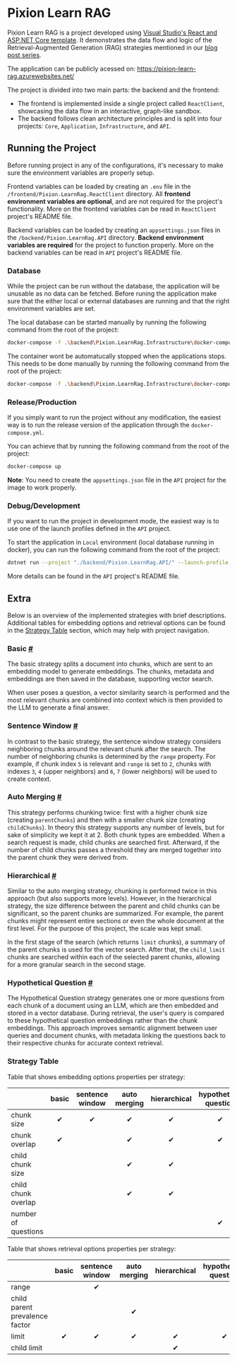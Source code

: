# Pixion Learn RAG

Pixion Learn RAG is a project developed using [Visual Studio's React and ASP.NET Core template](https://learn.microsoft.com/en-us/visualstudio/javascript/tutorial-asp-net-core-with-react?view=vs-2022).
It demonstrates the data flow and logic of the Retrieval-Augmented Generation (RAG) strategies mentioned in our [blog post series](https://pixion.co/blog/introducing-pixion-blog-series-on-rag-llms).

The application can be publicly acessed on: https://pixion-learn-rag.azurewebsites.net/

The project is divided into two main parts: the backend and the frontend:

- The frontend is implemented inside a single project called `ReactClient`, showcasing the data flow in an interactive, graph-like sandbox.
- The backend follows clean architecture principles and is split into four projects: `Core`, `Application`, `Infrastructure`, and `API`.

## Running the Project

Before running project in any of the configurations, it's necessary to make sure the environment variables are properly setup.

Frontend variables can be loaded by creating an `.env` file in the `/frontend/Pixion.LearnRag.ReactClient` directory.
All **frontend environment variables are optional**, and are not required for the project's functionality.
More on the frontend variables can be read in `ReactClient` project's README file.

Backend variables can be loaded by creating an `appsettings.json` files in the `/backend/Pixion.LearnRag.API` directory.
**Backend environment variables are required** for the project to function properly.
More on the backend variables can be read in `API` project's README file.

### Database

While the project can be run without the database, the application will be unusable as no data can be fetched.
Before runing the application make sure that the either local or external databases are running and that the right environment variables are set.

The local database can be started manually by running the following command from the root of the project:

```bash
docker-compose -f .\backend\Pixion.LearnRag.Infrastructure\docker-compose.yml up -d
```

The container wont be automatucally stopped when the applications stops. This needs to be done manually by running the following command from the root of the project:

```bash
docker-compose -f .\backend\Pixion.LearnRag.Infrastructure\docker-compose.yml stop
```

### Release/Production

If you simply want to run the project without any modification, the easiest way is to run the release version of the application through the `docker-compose.yml`.

You can achieve that by running the following command from the root of the project:

```bash
docker-compose up
```

**Note**: You need to create the `appsettings.json` file in the `API` project for the image to work properly.

### Debug/Development

If you want to run the project in development mode, the easiest way is to use one of the launch profiles defined in the `API` project.

To start the application in `Local` environment (local database running in docker), you can run the following command from the root of the project:

```bash
dotnet run --project "./backend/Pixion.LearnRag.API/" --launch-profile "https-local"
```

More details can be found in the `API` project's README file.

## Extra

Below is an overview of the implemented strategies with brief descriptions.
Additional tables for embedding options and retrieval options can be found in the [Strategy Table](###strategy-table) section, which may help with project navigation.

### Basic [#](https://pixion.co/blog/basic-index-retrieval)

The basic strategy splits a document into chunks, which are sent to an embedding model to generate embeddings.
The chunks, metadata and embeddings are then saved in the database, supporting vector search.

When user poses a question, a vector similarity search is performed and the most relevant chunks are combined into
context which is then provided to the LLM to generate a final answer.

### Sentence Window [#](https://pixion.co/blog/rag-strategies-context-enrichment)

In contrast to the basic strategy, the sentence window strategy considers neighboring chunks around the relevant chunk after the search.
The number of neighboring chunks is determined by the `range` property.
For example, if chunk index `5` is relevant and `range` is set to `2`, chunks with indexes `3`, `4` (upper neighbors) and `6`, `7` (lower neighbors) will be used to create context.

### Auto Merging [#](https://pixion.co/blog/rag-strategies-context-enrichment)

This strategy performs chunking twice: first with a higher chunk size (creating `parentChunks`) and then with a smaller chunk size (creating `childChunks`).
In theory this strategy supports any number of levels, but for sake of simplicity we kept it at 2.
Both chunk types are embedded. When a search request is made, child chunks are searched first.
Afterward, if the number of child chunks passes a threshold they are merged together into the parent chunk they were derived from.

### Hierarchical [#](https://pixion.co/blog/rag-strategies-hierarchical-index-retrieval)

Similar to the auto merging strategy, chunking is performed twice in this approach (but also supports more levels).
However, in the hierarchical strategy, the size difference between the parent and child chunks can be significant, so the parent chunks are summarized.
For example, the parent chunks might represent entire sections or even the whole document at the first level.
For the purpose of this project, the scale was kept small.

In the first stage of the search (which returns `limit` chunks), a summary of the parent chunks is used for the vector search.
After that, the `child_limit` chunks are searched within each of the selected parent chunks, allowing for a more granular search in the second stage.

### Hypothetical Question [#](https://pixion.co/blog/rag-strategies-hypothetical-questions-hyde)

The Hypothetical Question strategy generates one or more questions from each chunk of a document using an LLM,
which are then embedded and stored in a vector database.
During retrieval, the user's query is compared to these hypothetical question embeddings rather than the chunk embeddings.
This approach improves semantic alignment between user queries and document chunks,
with metadata linking the questions back to their respective chunks for accurate context retrieval.

### Strategy Table

Table that shows embedding options properties per strategy:

|                     | basic | sentence window | auto merging | hierarchical | hypothetical question |
| ------------------- | :---: | :-------------: | :----------: | :----------: | :-------------------: |
| chunk size          |   ✔   |        ✔        |      ✔       |      ✔       |           ✔           |
| chunk overlap       |   ✔   |                 |      ✔       |      ✔       |           ✔           |
| child chunk size    |       |                 |      ✔       |      ✔       |                       |
| child chunk overlap |       |                 |      ✔       |      ✔       |                       |
| number of questions |       |                 |              |              |           ✔           |

Table that shows retrieval options properties per strategy:

|                                | basic | sentence window | auto merging | hierarchical | hypothetical question |
| ------------------------------ | :---: | :-------------: | :----------: | :----------: | :-------------------: |
| range                          |       |        ✔        |              |              |                       |
| child parent prevalence factor |       |                 |      ✔       |              |                       |
| limit                          |   ✔   |        ✔        |      ✔       |      ✔       |           ✔           |
| child limit                    |       |                 |              |      ✔       |                       |
